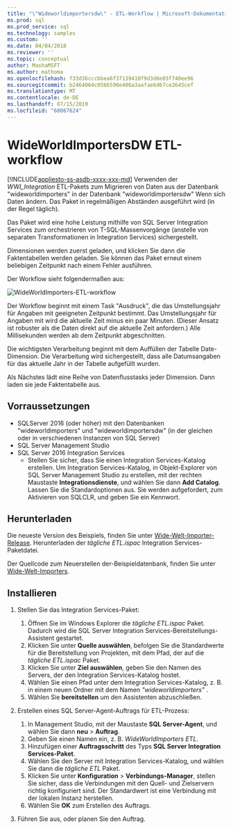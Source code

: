 ```yaml
---
title: "\"Wideworldimportersdw\" - ETL-Workflow | Microsoft-Dokumentation"
ms.prod: sql
ms.prod_service: sql
ms.technology: samples
ms.custom: ''
ms.date: 04/04/2018
ms.reviewer: ''
ms.topic: conceptual
author: MashaMSFT
ms.author: mathoma
ms.openlocfilehash: f33d36cccbbea6f37139410f9d3d6e03f740ee96
ms.sourcegitcommit: b2464064c0566590e486a3aafae6d67ce2645cef
ms.translationtype: MT
ms.contentlocale: de-DE
ms.lasthandoff: 07/15/2019
ms.locfileid: "68067624"
---
```

# <a name="wideworldimportersdw-etl-workflow"></a>WideWorldImportersDW ETL-workflow
[!INCLUDE[appliesto-ss-asdb-xxxx-xxx-md](../includes/appliesto-ss-asdb-xxxx-xxx-md.md)]
Verwenden der *WWI_Integration* ETL-Pakets zum Migrieren von Daten aus der Datenbank "wideworldimporters" in der Datenbank "wideworldimportersdw" Wenn sich Daten ändern. Das Paket in regelmäßigen Abständen ausgeführt wird (in der Regel täglich).

Das Paket wird eine hohe Leistung mithilfe von SQL Server Integration Services zum orchestrieren von T-SQL-Massenvorgänge (anstelle von separaten Transformationen in Integration Services) sichergestellt.

Dimensionen werden zuerst geladen, und klicken Sie dann die Faktentabellen werden geladen. Sie können das Paket erneut einem beliebigen Zeitpunkt nach einem Fehler ausführen.

Der Workflow sieht folgendermaßen aus:

 ![WideWorldImporters-ETL-workflow](media/wide-world-importers/wideworldimporters-etl-workflow.png)

Der Workflow beginnt mit einem Task "Ausdruck", die das Umstellungsjahr für Angaben mit geeigneten Zeitpunkt bestimmt. Das Umstellungsjahr für Angaben mit wird die aktuelle Zeit minus ein paar Minuten. (Dieser Ansatz ist robuster als die Daten direkt auf die aktuelle Zeit anfordern.) Alle Millisekunden werden ab dem Zeitpunkt abgeschnitten.

Die wichtigsten Verarbeitung beginnt mit dem Auffüllen der Tabelle Date-Dimension. Die Verarbeitung wird sichergestellt, dass alle Datumsangaben für das aktuelle Jahr in der Tabelle aufgefüllt wurden.

Als Nächstes lädt eine Reihe von Datenflusstasks jeder Dimension. Dann laden sie jede Faktentabelle aus.

## <a name="prerequisites"></a>Vorraussetzungen

- SQLServer 2016 (oder höher) mit den Datenbanken "wideworldimporters" und "wideworldimportersdw" (in der gleichen oder in verschiedenen Instanzen von SQL Server)
- SQL Server Management Studio
- SQL Server 2016 Integration Services
  - Stellen Sie sicher, dass Sie einen Integration Services-Katalog erstellen. Um Integration Services-Katalog, in Objekt-Explorer von SQL Server Management Studio zu erstellen, mit der rechten Maustaste **Integrationsdienste**, und wählen Sie dann **Add Catalog**. Lassen Sie die Standardoptionen aus. Sie werden aufgefordert, zum Aktivieren von SQLCLR, und geben Sie ein Kennwort.


## <a name="download"></a>Herunterladen

Die neueste Version des Beispiels, finden Sie unter [Wide-Welt-Importer-Release](https://go.microsoft.com/fwlink/?LinkID=800630). Herunterladen der *tägliche ETL.ispac* Integration Services-Paketdatei.

Der Quellcode zum Neuerstellen der-Beispieldatenbank, finden Sie unter [Wide-Welt-Importers](https://github.com/Microsoft/sql-server-samples/tree/master/samples/databases/wide-world-importers/wwi-integration-etl).

## <a name="install"></a>Installieren

1. Stellen Sie das Integration Services-Paket:
   1. Öffnen Sie im Windows Explorer die *tägliche ETL.ispac* Paket. Dadurch wird die SQL Server Integration Services-Bereitstellungs-Assistent gestartet.
   2. Klicken Sie unter **Quelle auswählen**, befolgen Sie die Standardwerte für die Bereitstellung von Projekten, mit dem Pfad, der auf die *tägliche ETL.ispac* Paket.
   3. Klicken Sie unter **Ziel auswählen**, geben Sie den Namen des Servers, der den Integration Services-Katalog hostet.
   4. Wählen Sie einen Pfad unter dem Integration Services-Katalog, z. B. in einem neuen Ordner mit dem Namen *"wideworldimporters"* .
   5. Wählen Sie **bereitstellen** um den Assistenten abzuschließen.

2. Erstellen eines SQL Server-Agent-Auftrags für ETL-Prozess:
   1. In Management Studio, mit der Maustaste **SQL Server-Agent**, und wählen Sie dann **neu** > **Auftrag**.
   2. Geben Sie einen Namen ein, z. B. *WideWorldImporters ETL*.
   3. Hinzufügen einer **Auftragsschritt** des Typs **SQL Server Integration Services-Paket**.
   4. Wählen Sie den Server mit Integration Services-Katalog, und wählen Sie dann die *tägliche ETL* Paket.
   5. Klicken Sie unter **Konfiguration** > **Verbindungs-Manager**, stellen Sie sicher, dass die Verbindungen mit den Quell- und Zielservern richtig konfiguriert sind. Der Standardwert ist eine Verbindung mit der lokalen Instanz herstellen.
   6. Wählen Sie **OK** zum Erstellen des Auftrags.

3. Führen Sie aus, oder planen Sie den Auftrag.
